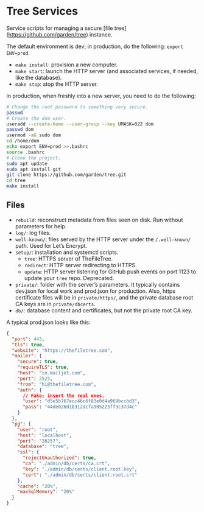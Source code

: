 # Tree Services

Service scripts for managing a secure [file tree] (https://github.com/garden/tree) instance.

The default environment is dev; in production, do the following: `export ENV=prod`.

- `make install`: provision a new computer.
- `make start`: launch the HTTP server (and associated services, if needed, like the database).
- `make stop`: stop the HTTP server.

In production, when freshly into a new server, you need to do the following:

```bash
# Change the root password to something very secure.
passwd
# Create the dom user.
useradd --create-home --user-group --key UMASK=022 dom
passwd dom
usermod -aG sudo dom
cd /home/dom
echo export ENV=prod >>.bashrc
source .bashrc
# Clone the project.
sudo apt update
sudo apt install git
git clone https://github.com/garden/tree.git
cd tree
make install
```

## Files

- `rebuild`: reconstruct metadata from files seen on disk. Run without parameters for help.
- `log/`: log files.
- `well-known/`: files served by the HTTP server under the `/.well-known/` path. Used for Let’s Encrypt.
- `setup/`: installation and systemctl scripts.
  - `tree`: HTTPS server of TheFileTree.
  - `redirect`: HTTP server redirecting to HTTPS.
  - `update`: HTTP server listening for GitHub push events on port 1123 to update your `tree` repo. Deprecated.
- `private/`: folder with the server’s parameters. It typically contains dev.json for local work and prod.json for production. Also, https certificate files will be in `private/https/`, and the private database root CA keys are in `private/dbcerts`.
- `db/`: database content and certificates, but not the private root CA key.

A typical prod.json looks like this:

```json
{
  "port": 443,
  "tls": true,
  "website": "https://thefiletree.com",
  "mailer": {
    "secure": true,
    "requireTLS": true,
    "host": "in.mailjet.com",
    "port": 2525,
    "from": "hi@thefiletree.com",
    "auth": {
      // Fake; insert the real ones.
      "user": "d5e5b767ecc46c6f83e0d4a969bccbd3",
      "pass": "44de026d1b312dcfa905225ff3c37d4c"
    }
  },
  "pg": {
    "user": "root",
    "host": "localhost",
    "port": "26257",
    "database": "tree",
    "ssl": {
      "rejectUnauthorized": true,
      "ca": "./admin/db/certs/ca.crt",
      "key": "./admin/db/certs/client.root.key",
      "cert": "./admin/db/certs/client.root.crt"
    },
    "cache": "20%",
    "maxSqlMemory": "20%"
  }
}
```
